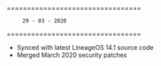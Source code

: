=================================
  
		 29 - 03 - 2020
  
=================================
* Synced with latest LineageOS 14.1 source code
* Merged March 2020 security patches